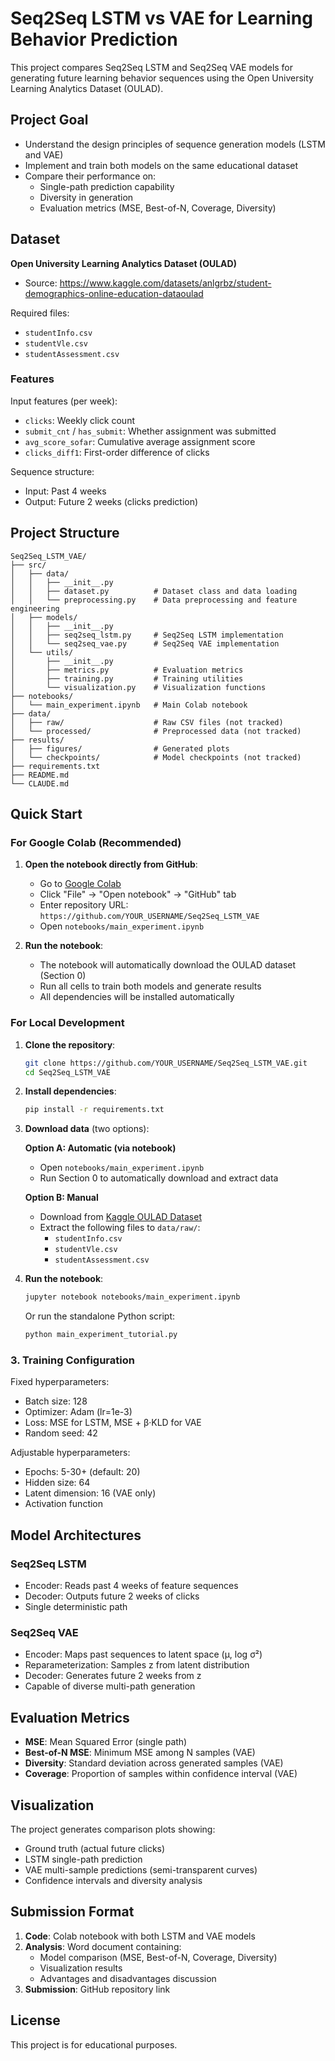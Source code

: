 # Seq2Seq LSTM vs VAE for Learning Behavior Prediction

This project compares Seq2Seq LSTM and Seq2Seq VAE models for generating future learning behavior sequences using the Open University Learning Analytics Dataset (OULAD).

## Project Goal

- Understand the design principles of sequence generation models (LSTM and VAE)
- Implement and train both models on the same educational dataset
- Compare their performance on:
  - Single-path prediction capability
  - Diversity in generation
  - Evaluation metrics (MSE, Best-of-N, Coverage, Diversity)

## Dataset

**Open University Learning Analytics Dataset (OULAD)**
- Source: https://www.kaggle.com/datasets/anlgrbz/student-demographics-online-education-dataoulad

Required files:
- `studentInfo.csv`
- `studentVle.csv`
- `studentAssessment.csv`

### Features

Input features (per week):
- `clicks`: Weekly click count
- `submit_cnt` / `has_submit`: Whether assignment was submitted
- `avg_score_sofar`: Cumulative average assignment score
- `clicks_diff1`: First-order difference of clicks

Sequence structure:
- Input: Past 4 weeks
- Output: Future 2 weeks (clicks prediction)

## Project Structure

```
Seq2Seq_LSTM_VAE/
├── src/
│   ├── data/
│   │   ├── __init__.py
│   │   ├── dataset.py          # Dataset class and data loading
│   │   └── preprocessing.py    # Data preprocessing and feature engineering
│   ├── models/
│   │   ├── __init__.py
│   │   ├── seq2seq_lstm.py     # Seq2Seq LSTM implementation
│   │   └── seq2seq_vae.py      # Seq2Seq VAE implementation
│   └── utils/
│       ├── __init__.py
│       ├── metrics.py          # Evaluation metrics
│       ├── training.py         # Training utilities
│       └── visualization.py    # Visualization functions
├── notebooks/
│   └── main_experiment.ipynb   # Main Colab notebook
├── data/
│   ├── raw/                    # Raw CSV files (not tracked)
│   └── processed/              # Preprocessed data (not tracked)
├── results/
│   ├── figures/                # Generated plots
│   └── checkpoints/            # Model checkpoints (not tracked)
├── requirements.txt
├── README.md
└── CLAUDE.md
```

## Quick Start

### For Google Colab (Recommended)

1. **Open the notebook directly from GitHub**:
   - Go to [Google Colab](https://colab.research.google.com/)
   - Click "File" → "Open notebook" → "GitHub" tab
   - Enter repository URL: `https://github.com/YOUR_USERNAME/Seq2Seq_LSTM_VAE`
   - Open `notebooks/main_experiment.ipynb`

2. **Run the notebook**:
   - The notebook will automatically download the OULAD dataset (Section 0)
   - Run all cells to train both models and generate results
   - All dependencies will be installed automatically

### For Local Development

1. **Clone the repository**:
   ```bash
   git clone https://github.com/YOUR_USERNAME/Seq2Seq_LSTM_VAE.git
   cd Seq2Seq_LSTM_VAE
   ```

2. **Install dependencies**:
   ```bash
   pip install -r requirements.txt
   ```

3. **Download data** (two options):
   
   **Option A: Automatic (via notebook)**
   - Open `notebooks/main_experiment.ipynb`
   - Run Section 0 to automatically download and extract data
   
   **Option B: Manual**
   - Download from [Kaggle OULAD Dataset](https://www.kaggle.com/datasets/anlgrbz/student-demographics-online-education-dataoulad)
   - Extract the following files to `data/raw/`:
     - `studentInfo.csv`
     - `studentVle.csv`
     - `studentAssessment.csv`

4. **Run the notebook**:
   ```bash
   jupyter notebook notebooks/main_experiment.ipynb
   ```
   
   Or run the standalone Python script:
   ```bash
   python main_experiment_tutorial.py
   ```

### 3. Training Configuration

Fixed hyperparameters:
- Batch size: 128
- Optimizer: Adam (lr=1e-3)
- Loss: MSE for LSTM, MSE + β·KLD for VAE
- Random seed: 42

Adjustable hyperparameters:
- Epochs: 5-30+ (default: 20)
- Hidden size: 64
- Latent dimension: 16 (VAE only)
- Activation function

## Model Architectures

### Seq2Seq LSTM
- Encoder: Reads past 4 weeks of feature sequences
- Decoder: Outputs future 2 weeks of clicks
- Single deterministic path

### Seq2Seq VAE
- Encoder: Maps past sequences to latent space (μ, log σ²)
- Reparameterization: Samples z from latent distribution
- Decoder: Generates future 2 weeks from z
- Capable of diverse multi-path generation

## Evaluation Metrics

- **MSE**: Mean Squared Error (single path)
- **Best-of-N MSE**: Minimum MSE among N samples (VAE)
- **Diversity**: Standard deviation across generated samples (VAE)
- **Coverage**: Proportion of samples within confidence interval (VAE)

## Visualization

The project generates comparison plots showing:
- Ground truth (actual future clicks)
- LSTM single-path prediction
- VAE multi-sample predictions (semi-transparent curves)
- Confidence intervals and diversity analysis

## Submission Format

1. **Code**: Colab notebook with both LSTM and VAE models
2. **Analysis**: Word document containing:
   - Model comparison (MSE, Best-of-N, Coverage, Diversity)
   - Visualization results
   - Advantages and disadvantages discussion
3. **Submission**: GitHub repository link

## License

This project is for educational purposes.
